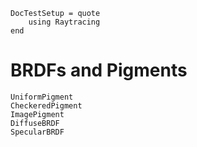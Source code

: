 ```@meta
DocTestSetup = quote
    using Raytracing
end
```

# BRDFs and Pigments

```@docs
UniformPigment
CheckeredPigment
ImagePigment
DiffuseBRDF
SpecularBRDF
```
